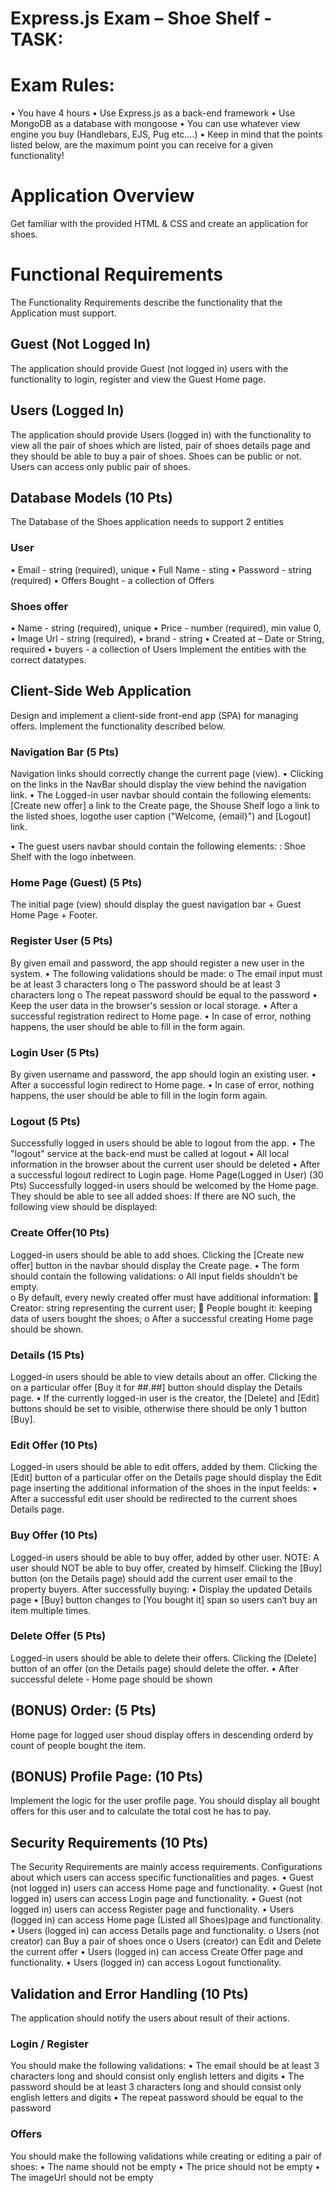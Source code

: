 # Express.js Exam – Shoe Shelf - TASK:

# Exam Rules:

• You have 4 hours
• Use Express.js as a back-end framework
• Use MongoDB as a database with mongoose
• You can use whatever view engine you buy (Handlebars, EJS, Pug etc.…)
• Keep in mind that the points listed below, are the maximum point you can receive for a given functionality!

# Application Overview

Get familiar with the provided HTML & CSS and create an application for shoes.

# Functional Requirements

The Functionality Requirements describe the functionality that the Application must support.

## Guest (Not Logged In)

The application should provide Guest (not logged in) users with the functionality to login, register and view the Guest Home page.

## Users (Logged In)

The application should provide Users (logged in) with the functionality to view all the pair of shoes which are listed, pair of shoes details page and they should be able to buy a pair of shoes. Shoes can be public or not. Users can access only public pair of shoes.

## Database Models (10 Pts)

The Database of the Shoes application needs to support 2 entities

### User

• Email - string (required), unique
• Full Name - sting
• Password - string (required)
• Offers Bought - a collection of Offers

### Shoes offer

• Name - string (required), unique
• Price - number (required), min value 0,
• Image Url - string (required),
• brand - string
• Created at – Date or String, required
• buyers - a collection of Users
Implement the entities with the correct datatypes.

## Client-Side Web Application

Design and implement a client-side front-end app (SPA) for managing offers. Implement the functionality described below.

### Navigation Bar (5 Pts)

Navigation links should correctly change the current page (view).
• Clicking on the links in the NavBar should display the view behind the navigation link.
• The Logged-in user navbar should contain the following elements:[Create new offer] a link to the Create page, the Shouse Shelf logo a link to the listed shoes, logothe user caption ("Welcome, {email}") and [Logout] link.

• The guest users navbar should contain the following elements: : Shoe Shelf with the logo inbetween.

### Home Page (Guest) (5 Pts)

The initial page (view) should display the guest navigation bar + Guest Home Page + Footer.

### Register User (5 Pts)

By given email and password, the app should register a new user in the system.
• The following validations should be made:
o The email input must be at least 3 characters long
o The password should be at least 3 characters long
o The repeat password should be equal to the password
• Keep the user data in the browser's session or local storage.
• After a successful registration redirect to Home page.
• In case of error, nothing happens, the user should be able to fill in the form again.

### Login User (5 Pts)

By given username and password, the app should login an existing user.
• After a successful login redirect to Home page.
• In case of error, nothing happens, the user should be able to fill in the login form again.

### Logout (5 Pts)

Successfully logged in users should be able to logout from the app.
• The "logout" service at the back-end must be called at logout
• All local information in the browser about the current user should be deleted
• After a successful logout redirect to Login page.
Home Page(Logged in User) (30 Pts)
Successfully logged-in users should be welcomed by the Home page. They should be able to see all added shoes:
If there are NO such, the following view should be displayed:

### Create Offer(10 Pts)

Logged-in users should be able to add shoes.
Clicking the [Create new offer] button in the navbar should display the Create page.
• The form should contain the following validations:
o All input fields shouldn’t be empty.  
o By default, every newly created offer must have additional information:
 Creator: string representing the current user;
 People bought it: keeping data of users bought the shoes;
o After a successful creating Home page should be shown.

### Details (15 Pts)

Logged-in users should be able to view details about an offer.
Clicking the on a particular offer [Buy it for ##.##] button should display the Details page.
• If the currently logged-in user is the creator, the [Delete] and [Edit] buttons should be set to visible, otherwise there should be only 1 button [Buy].

### Edit Offer (10 Pts)

Logged-in users should be able to edit offers, added by them.
Clicking the [Edit] button of a particular offer on the Details page should display the Edit page inserting the additional information of the shoes in the input feelds:
• After a successful edit user should be redirected to the current shoes Details page.

### Buy Offer (10 Pts)

Logged-in users should be able to buy offer, added by other user.
NOTE: A user should NOT be able to buy offer, created by himself.
Clicking the [Buy] button (on the Details page) should add the current user email to the property buyers. After successfully buying:
• Display the updated Details page
• [Buy] button changes to [You bought it] span so users can‘t buy an item multiple times.

### Delete Offer (5 Pts)

Logged-in users should be able to delete their offers.
Clicking the [Delete] button of an offer (on the Details page) should delete the offer.
• After successful delete - Home page should be shown

## (BONUS) Order: (5 Pts)

Home page for logged user shoud display offers in descending orderd by count of people bought the item.

## (BONUS) Profile Page: (10 Pts)

Implement the logic for the user profile page. You should display all bought offers for this user and to calculate the total cost he has to pay.

## Security Requirements (10 Pts)

The Security Requirements are mainly access requirements. Configurations about which users can access specific functionalities and pages.
• Guest (not logged in) users can access Home page and functionality.
• Guest (not logged in) users can access Login page and functionality.
• Guest (not logged in) users can access Register page and functionality.
• Users (logged in) can access Home page (Listed all Shoes)page and functionality.
• Users (logged in) can access Details page and functionality.
o Users (not creator) can Buy a pair of shoes once
o Users (creator) can Edit and Delete the current offer
• Users (logged in) can access Create Offer page and functionality.
• Users (logged in) can access Logout functionality.

## Validation and Error Handling (10 Pts)

The application should notify the users about result of their actions.

### Login / Register

You should make the following validations:
• The email should be at least 3 characters long and should consist only english letters and digits
• The password should be at least 3 characters long and should consist only english letters and digits
• The repeat password should be equal to the password

### Offers

You should make the following validations while creating or editing a pair of shoes:
• The name should not be empty
• The price should not be empty
• The imageUrl should not be empty
